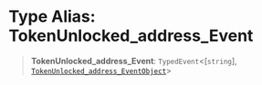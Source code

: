 # Type Alias: TokenUnlocked\_address\_Event

> **TokenUnlocked\_address\_Event**: `TypedEvent`\<\[`string`\], [`TokenUnlocked_address_EventObject`](../interfaces/TokenUnlocked_address_EventObject.md)\>
